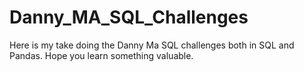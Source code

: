# Danny_MA_SQL_Challenges
Here is my take doing the Danny Ma SQL challenges both in SQL and Pandas. Hope you learn something valuable. 

